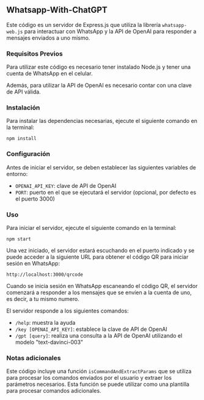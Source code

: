 ## Whatsapp-With-ChatGPT

Este código es un servidor de Express.js que utiliza la librería `whatsapp-web.js` para interactuar con WhatsApp y la API de OpenAI para responder a mensajes enviados a uno mismo.

### Requisitos Previos

Para utilizar este código es necesario tener instalado Node.js y tener una cuenta de WhatsApp en el celular.

Además, para utilizar la API de OpenAI es necesario contar con una clave de API válida.

### Instalación

Para instalar las dependencias necesarias, ejecute el siguiente comando en la terminal:

    npm install

 

### Configuración

Antes de iniciar el servidor, se deben establecer las siguientes variables de entorno:

-   `OPENAI_API_KEY`: clave de API de OpenAI
-   `PORT`: puerto en el que se ejecutará el servidor (opcional, por defecto es el puerto 3000)

### Uso

Para iniciar el servidor, ejecute el siguiente comando en la terminal:

    npm start

Una vez iniciado, el servidor estará escuchando en el puerto indicado y se puede acceder a la siguiente URL para obtener el código QR para iniciar sesión en WhatsApp:

    http://localhost:3000/qrcode

Cuando se inicia sesión en WhatsApp escaneando el código QR, el servidor comenzará a responder a los mensajes que se envíen a la cuenta de uno, es decir, a tu mismo numero.

El servidor responde a los siguientes comandos:

-   `/help`: muestra la ayuda
-   `/key [OPENAI_API_KEY]`: establece la clave de API de OpenAI
-   `/gpt [query]`: realiza una consulta a la API de OpenAI utilizando el modelo "text-davinci-003"

### Notas adicionales

Este código incluye una función `isCommandAndExtractParams` que se utiliza para procesar los comandos enviados por el usuario y extraer los parámetros necesarios. Esta función se puede utilizar como una plantilla para procesar comandos adicionales.